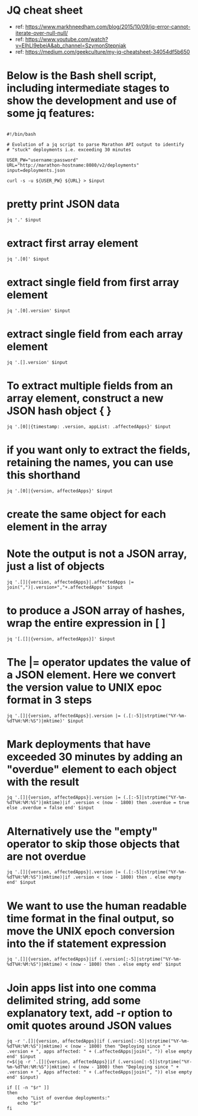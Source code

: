 # JQ cheat sheet 
- ref: https://www.markhneedham.com/blog/2015/10/09/jq-error-cannot-iterate-over-null-null/
- ref: https://www.youtube.com/watch?v=EIhLl9ebeiA&ab_channel=SzymonStepniak
- ref: https://medium.com/geekculture/my-jq-cheatsheet-34054df5b650


# Below is the Bash shell script, including intermediate stages to show the development and use of some jq features:
```

#!/bin/bash

# Evolution of a jq script to parse Marathon API output to identify
# "stuck" deployments i.e. exceeding 30 minutes

USER_PW="username:password"
URL="http://marathon-hostname:8080/v2/deployments"
input=deployments.json

curl -s -u ${USER_PW} ${URL} > $input

```

# pretty print JSON data
```
jq '.' $input
```


# extract first array element
```
jq '.[0]' $input

```

# extract single field from first array element
```
jq '.[0].version' $input
```


# extract single field from each array element
```
jq '.[].version' $input
```

# To extract multiple fields from an array element, construct a new JSON hash object { }
```
jq '.[0]|{timestamp: .version, appList: .affectedApps}' $input
```
# if you want only to extract the fields, retaining the names, you can use this shorthand
```
jq '.[0]|{version, affectedApps}' $input
```
# create the same object for each element in the array
# Note the output is not a JSON array, just a list of objects
```
jq '.[]|{version, affectedApps}|.affectedApps |= join(",")|.version+","+.affectedApps' $input
```
# to produce a JSON array of hashes, wrap the entire expression in [  ]
```
jq '[.[]|{version, affectedApps}]' $input
```
# The |= operator updates the value of a JSON element. Here we convert the version value to UNIX epoc format in 3 steps
```
jq '.[]|{version, affectedApps}|.version |= (.[:-5]|strptime("%Y-%m-%dT%H:%M:%S")|mktime)' $input
```
# Mark deployments that have exceeded 30 minutes by adding an "overdue" element to each object with the result
```
jq '.[]|{version, affectedApps}|.version |= (.[:-5]|strptime("%Y-%m-%dT%H:%M:%S")|mktime)|if .version < (now - 1800) then .overdue = true else .overdue = false end' $input

```

# Alternatively use the "empty" operator to skip those objects that are not overdue
```
jq '.[]|{version, affectedApps}|.version |= (.[:-5]|strptime("%Y-%m-%dT%H:%M:%S")|mktime)|if .version < (now - 1800) then . else empty end' $input
```


# We want to use the human readable time format in the final output, so move the UNIX epoch conversion into the if statement expression
```
jq '.[]|{version, affectedApps}|if (.version[:-5]|strptime("%Y-%m-%dT%H:%M:%S")|mktime) < (now - 1800) then . else empty end' $input
```

# Join apps list into one comma delimited string, add some explanatory text, add -r option to omit quotes around JSON values
```
jq -r '.[]|{version, affectedApps}|if (.version[:-5]|strptime("%Y-%m-%dT%H:%M:%S")|mktime) < (now - 1800) then "Deploying since " + .version + ", apps affected: " + (.affectedApps|join(", ")) else empty end' $input
r=$(jq -r '.[]|{version, affectedApps}|if (.version[:-5]|strptime("%Y-%m-%dT%H:%M:%S")|mktime) < (now - 1800) then "Deploying since " + .version + ", Apps affected: " + (.affectedApps|join(", ")) else empty end' $input)

if [[ -n "$r" ]]
then
    echo "List of overdue deployments:"
    echo "$r"
fi
```
